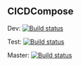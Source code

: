 ## CICDCompose

Dev: [![Build status](https://build.appcenter.ms/v0.1/apps/042d28ce-b43e-458b-aef7-7a775788c434/branches/dev/badge)](https://appcenter.ms)

Test: [![Build status](https://build.appcenter.ms/v0.1/apps/042d28ce-b43e-458b-aef7-7a775788c434/branches/test/badge)](https://appcenter.ms)

Master: [![Build status](https://build.appcenter.ms/v0.1/apps/042d28ce-b43e-458b-aef7-7a775788c434/branches/master/badge)](https://appcenter.ms)
